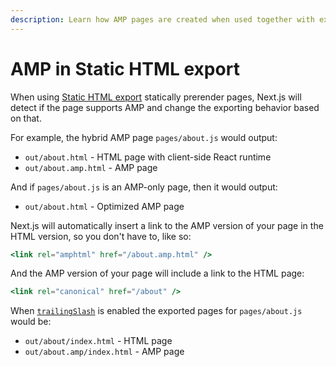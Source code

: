 ```yaml
---
description: Learn how AMP pages are created when used together with export.
---
```


# AMP in Static HTML export

When using [Static HTML export](/docs/advanced-features/static-html-export.md) statically prerender pages, Next.js will detect if the page supports AMP and change the exporting behavior based on that.

For example, the hybrid AMP page `pages/about.js` would output:

- `out/about.html` - HTML page with client-side React runtime
- `out/about.amp.html` - AMP page

And if `pages/about.js` is an AMP-only page, then it would output:

- `out/about.html` - Optimized AMP page

Next.js will automatically insert a link to the AMP version of your page in the HTML version, so you don't have to, like so:

```jsx
<link rel="amphtml" href="/about.amp.html" />
```

And the AMP version of your page will include a link to the HTML page:

```jsx
<link rel="canonical" href="/about" />
```

When [`trailingSlash`](/docs/api-reference/next.config.js/trailing-slash.md) is enabled the exported pages for `pages/about.js` would be:

- `out/about/index.html` - HTML page
- `out/about.amp/index.html` - AMP page
